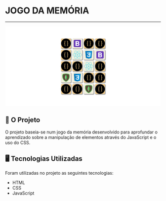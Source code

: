 # JOGO DA MEMÓRIA
***
<img align-items: center src="/assets/images/exemplo.png" alt="Conversor de Moedas"/>

## :thought_balloon: O Projeto
O projeto baseia-se num jogo da memória desenvolvido para aprofundar o aprendizado sobre a manipulação de elementos através do JavaScript e o uso do CSS.

## :desktop_computer: Tecnologias Utilizadas
Foram utilizadas no projeto as seguintes tecnologias:
- HTML
- CSS
- JavaScript
